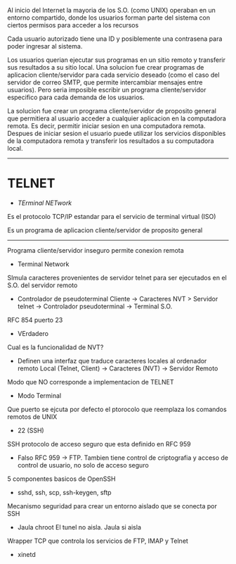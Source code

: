 
Al inicio del Internet la mayoria de los S.O. (como UNIX) operaban en un entorno compartido, donde los usuarios forman parte del sistema con ciertos permisos para acceder a los recursos

Cada usuario autorizado tiene una ID y posiblemente una contrasena para poder ingresar al sistema.

Los usuarios querian ejecutar sus programas en un sitio remoto y transferir sus resultados a su sitio local. Una solucion fue crear programas de aplicacion cliente/servidor para cada servicio deseado (como el caso del servidor de correo SMTP, que permite intercambiar mensajes entre usuarios). Pero seria imposible escribir un programa cliente/servidor especifico para cada demanda de los usuarios.

La solucion fue crear un programa cliente/servidor de proposito general que permitiera al usuario acceder a cualquier aplicacion en la computadora remota.
Es decir, permitir iniciar sesion en una computadora remota. Despues de iniciar sesion el usuario puede utilizar los servicios disponibles de la computadora remota y transferir los resultados a su computadora local.

___
# TELNET
- *TErminal NETwork*

Es el protocolo TCP/IP estandar para el servicio de terminal virtual (ISO)

Es un programa de aplicacion cliente/servidor de proposito general



___
Programa cliente/servidor inseguro permite conexion remota
- Terminal Network

SImula caracteres provenientes de servidor telnet para ser ejecutados en el S.O. del servidor remoto
- Controlador de pseudoterminal
Cliente -> Caracteres NVT > Servidor telnet -> Controlador pseudoterminal -> Terminal S.O.

RFC 854 puerto 23
- VErdadero

Cual es la funcionalidad de NVT?
- Definen una interfaz que traduce caracteres locales al ordenador remoto
Local (Telnet, Client) -> Caracteres (NVT) -> Servidor Remoto

Modo que NO corresponde a implementacion de TELNET
- Modo Terminal

Que puerto se ejcuta por defecto el ptorocolo que reemplaza los comandos remotos de UNIX
- 22 (SSH)

SSH protocolo de acceso seguro que esta definido en RFC 959
- Falso
RFC 959 -> FTP.
Tambien tiene control de criptografia y acceso de control de usuario, no solo de acceso seguro

5 componentes basicos de OpenSSH
- sshd, ssh, scp, ssh-keygen, sftp

Mecanismo seguridad para crear un entorno aislado que se conecta por SSH
- Jaula chroot
El tunel no aisla. Jaula si aisla

Wrapper TCP que controla los servicios de FTP, IMAP y Telnet
- xinetd